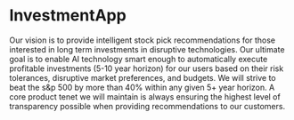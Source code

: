 # InvestmentApp
Our vision is to provide intelligent stock pick recommendations for those interested in long term investments in disruptive technologies. Our ultimate goal is to enable AI technology smart enough to automatically execute profitable investments (5-10 year horizon) for our users based on their risk tolerances, disruptive market preferences, and budgets. We will strive to beat the s&p 500 by more than 40% within any given 5+ year horizon. A core product tenet we will maintain is always ensuring the highest level of transparency possible when providing recommendations to our customers.